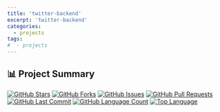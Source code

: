 ```yaml
---
title: 'twitter-backend'
excerpt: 'twitter-backend'
categories:
  - projects
tags:
#  - projects
---
```


## 📊 Project Summary

[![GitHub Stars](https://img.shields.io/github/stars/nntin/twitter-backend)](https://github.com/nntin/twitter-backend/stargazers)
[![GitHub Forks](https://img.shields.io/github/forks/nntin/twitter-backend)](https://github.com/nntin/twitter-backend/network)
[![GitHub Issues](https://img.shields.io/github/issues/nntin/twitter-backend)](https://github.com/nntin/twitter-backend/issues)
[![GitHub Pull Requests](https://img.shields.io/github/issues-pr/nntin/twitter-backend)](https://github.com/nntin/twitter-backend/pulls)
[![GitHub Last Commit](https://img.shields.io/github/last-commit/nntin/twitter-backend)](https://github.com/nntin/twitter-backend/commits)
[![GitHub Language Count](https://img.shields.io/github/languages/count/nntin/twitter-backend)](https://github.com/nntin/twitter-backend)
[![Top Language](https://img.shields.io/github/languages/top/nntin/twitter-backend)](https://github.com/nntin/twitter-backend)
